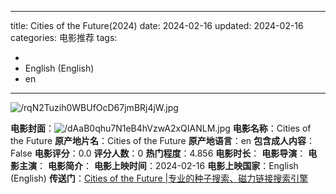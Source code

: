 
---
title: Cities of the Future(2024)
date: 2024-02-16
updated: 2024-02-16
categories: 电影推荐
tags:

- 
- English (English)
- en
---

<img src="https://image.tmdb.org/t/p/original/rqN2Tuzih0WBUfOcD67jmBRj4jW.jpg" alt="/rqN2Tuzih0WBUfOcD67jmBRj4jW.jpg" title="/rqN2Tuzih0WBUfOcD67jmBRj4jW.jpg">

**电影封面**：<img src="https://image.tmdb.org/t/p/w200/dAaB0qhu7N1eB4hVzwA2xQIANLM.jpg" alt="/dAaB0qhu7N1eB4hVzwA2xQIANLM.jpg" title="/dAaB0qhu7N1eB4hVzwA2xQIANLM.jpg">
**电影名称**：Cities of the Future
**原产地片名**：Cities of the Future
**原产地语言**：en
**包含成人内容**：False
**电影评分**：0.0
**评分人数**：0
**热门程度**：4.856
**电影时长**：
**电影导演**：
**电影主演**：
**电影简介**：
**电影上映时间**：2024-02-16
**电影上映国家**：English (English)
**传送门**：[Cities of the Future |专业的种子搜索、磁力链接搜索引擎](https://movie.amd794.com:2083/?search=Cities%20of%20the%20Future&ordering=&mode=match_phrase&page_size=10&page=1)

